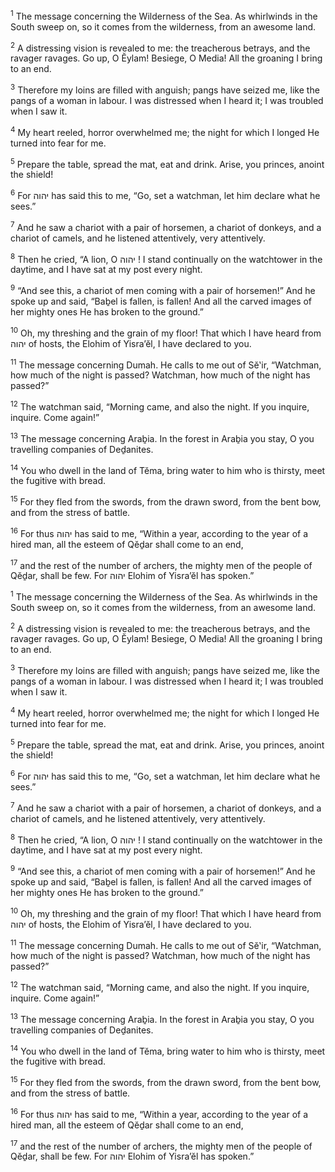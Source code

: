 <sup>1</sup> The message concerning the Wilderness of the Sea. As whirlwinds in the South sweep on, so it comes from the wilderness, from an awesome land.

<sup>2</sup> A distressing vision is revealed to me: the treacherous betrays, and the ravager ravages. Go up, O Ĕylam! Besiege, O Media! All the groaning I bring to an end.

<sup>3</sup> Therefore my loins are filled with anguish; pangs have seized me, like the pangs of a woman in labour. I was distressed when I heard it; I was troubled when I saw it.

<sup>4</sup> My heart reeled, horror overwhelmed me; the night for which I longed He turned into fear for me.

<sup>5</sup> Prepare the table, spread the mat, eat and drink. Arise, you princes, anoint the shield!

<sup>6</sup> For יהוה has said this to me, “Go, set a watchman, let him declare what he sees.”

<sup>7</sup> And he saw a chariot with a pair of horsemen, a chariot of donkeys, and a chariot of camels, and he listened attentively, very attentively.

<sup>8</sup> Then he cried, “A lion, O יהוה ! I stand continually on the watchtower in the daytime, and I have sat at my post every night.

<sup>9</sup> “And see this, a chariot of men coming with a pair of horsemen!” And he spoke up and said, “Baḇel is fallen, is fallen! And all the carved images of her mighty ones He has broken to the ground.”

<sup>10</sup> Oh, my threshing and the grain of my floor! That which I have heard from יהוה of hosts, the Elohim of Yisra’ĕl, I have declared to you.

<sup>11</sup> The message concerning Dumah. He calls to me out of Sĕ‛ir, “Watchman, how much of the night is passed? Watchman, how much of the night has passed?”

<sup>12</sup> The watchman said, “Morning came, and also the night. If you inquire, inquire. Come again!”

<sup>13</sup> The message concerning Araḇia. In the forest in Araḇia you stay, O you travelling companies of Deḏanites.

<sup>14</sup> You who dwell in the land of Tĕma, bring water to him who is thirsty, meet the fugitive with bread.

<sup>15</sup> For they fled from the swords, from the drawn sword, from the bent bow, and from the stress of battle.

<sup>16</sup> For thus יהוה has said to me, “Within a year, according to the year of a hired man, all the esteem of Qĕḏar shall come to an end,

<sup>17</sup> and the rest of the number of archers, the mighty men of the people of Qĕḏar, shall be few. For יהוה Elohim of Yisra’ĕl has spoken.”

<sup>1</sup> The message concerning the Wilderness of the Sea. As whirlwinds in the South sweep on, so it comes from the wilderness, from an awesome land.

<sup>2</sup> A distressing vision is revealed to me: the treacherous betrays, and the ravager ravages. Go up, O Ĕylam! Besiege, O Media! All the groaning I bring to an end.

<sup>3</sup> Therefore my loins are filled with anguish; pangs have seized me, like the pangs of a woman in labour. I was distressed when I heard it; I was troubled when I saw it.

<sup>4</sup> My heart reeled, horror overwhelmed me; the night for which I longed He turned into fear for me.

<sup>5</sup> Prepare the table, spread the mat, eat and drink. Arise, you princes, anoint the shield!

<sup>6</sup> For יהוה has said this to me, “Go, set a watchman, let him declare what he sees.”

<sup>7</sup> And he saw a chariot with a pair of horsemen, a chariot of donkeys, and a chariot of camels, and he listened attentively, very attentively.

<sup>8</sup> Then he cried, “A lion, O יהוה ! I stand continually on the watchtower in the daytime, and I have sat at my post every night.

<sup>9</sup> “And see this, a chariot of men coming with a pair of horsemen!” And he spoke up and said, “Baḇel is fallen, is fallen! And all the carved images of her mighty ones He has broken to the ground.”

<sup>10</sup> Oh, my threshing and the grain of my floor! That which I have heard from יהוה of hosts, the Elohim of Yisra’ĕl, I have declared to you.

<sup>11</sup> The message concerning Dumah. He calls to me out of Sĕ‛ir, “Watchman, how much of the night is passed? Watchman, how much of the night has passed?”

<sup>12</sup> The watchman said, “Morning came, and also the night. If you inquire, inquire. Come again!”

<sup>13</sup> The message concerning Araḇia. In the forest in Araḇia you stay, O you travelling companies of Deḏanites.

<sup>14</sup> You who dwell in the land of Tĕma, bring water to him who is thirsty, meet the fugitive with bread.

<sup>15</sup> For they fled from the swords, from the drawn sword, from the bent bow, and from the stress of battle.

<sup>16</sup> For thus יהוה has said to me, “Within a year, according to the year of a hired man, all the esteem of Qĕḏar shall come to an end,

<sup>17</sup> and the rest of the number of archers, the mighty men of the people of Qĕḏar, shall be few. For יהוה Elohim of Yisra’ĕl has spoken.”

